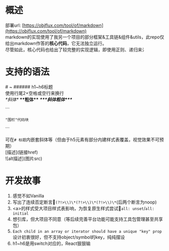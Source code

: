 # 概述
部署url: [https://objflux.com/tool/of/markdown](https://objflux.com/tool/of/markdown)  
markdown的实现使用了我另一个项目的部分框架&工具链&组件&utils，此repo仅给出markdown作答的**核心代码**，它无法独立运行。  
尽管如此，核心代码也给出了较完整的实现逻辑，即使用正则、递归来氵

# 支持的语法
\# ~ \#\#\#\#\#\# h1~h6标题  
使用行尾2+空格或空行来换行  
*\*斜体\** **\*\*粗体\*\*** ***\*\*\*斜体粗体\*\*\****

\`\`\`
```
"围栏"代码块
```
\`\`\`

可在`# 标题`内嵌套斜体等（但由于h5元素有部分内建样式表覆盖，视觉效果不可预期）  
\[描述\]\(链接href\)  
\!\[alt描述\]\(图片src\)

# 开发故事
1. 感觉不如Vanilla
2. 写出了连续否定断言🤡`(?!>\\)\*(?!>\\)\*(?!>\\)\*`(后两个断言为noop)
3. &lt;a>的样式受大项目样式表影响，为恢复原生样式尝试🤡`all: unset`/`all: initial`
4. 想引库，但大项目不同意（等后续完善平台功能可能支持工具包管理甚至共享包）
5. `Each child in an array or iterator should have a unique "key" prop`设计初衷很好，但不支持object/symbol的key，纯纯摆设
6. h1~h6是用switch对应的，React狠狠输